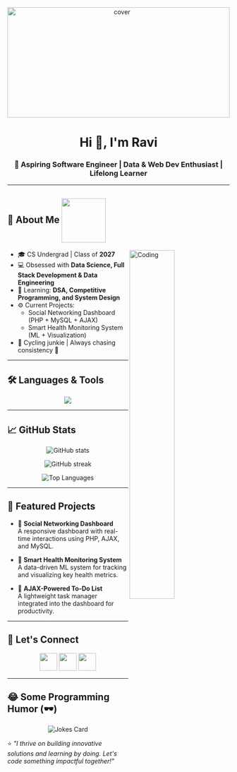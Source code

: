 <div align="center">
  <img width="100%" height="250px" src="https://raw.githubusercontent.com/rahulbanerjee26/githubProfileReadmeGenerator/main/banners/banner7.png" alt="cover" />
</div>

<h1 align="center">Hi 👋, I'm Ravi</h1>
<h3 align="center">🚀 Aspiring Software Engineer | Data & Web Dev Enthusiast | Lifelong Learner</h3>

---

## 🚀 About Me <img src="https://raw.githubusercontent.com/rahulbanerjee26/githubProfileReadmeGenerator/main/gifs/eatSleepCodeRepeat.gif" width="100px" height="100px" align="center">
<img width="45%" align="right" alt="Coding" src="https://raw.githubusercontent.com/rahulbanerjee26/githubProfileReadmeGenerator/main/gifs/git-header.svg" />

- 🎓 CS Undergrad | Class of **2027**  
- 💻 Obsessed with **Data Science, Full Stack Development & Data Engineering**  
- 🧠 Learning: **DSA, Competitive Programming, and System Design**  
- ⚙️ Current Projects:  
  - Social Networking Dashboard (PHP + MySQL + AJAX)  
  - Smart Health Monitoring System (ML + Visualization)  
- 🚴 Cycling junkie | Always chasing consistency 🚀  

---

## 🛠️ Languages & Tools  
<p align="center"> 
  <img src="https://skillicons.dev/icons?i=cpp,java,python,php,javascript,html,css,bootstrap,mysql,git,github,vscode" />
</p>

---

## 📈 GitHub Stats  
<p align="center">
  <img src="https://github-readme-stats.vercel.app/api?username=ravi-10340&show_icons=true&theme=tokyonight" alt="GitHub stats" />
</p>

<p align="center">
  <img src="https://streak-stats.demolab.com?user=ravi-10340&theme=tokyonight&hide_border=true" alt="GitHub streak" />
</p>

<p align="center">
  <img src="https://github-readme-stats.vercel.app/api/top-langs/?username=ravi-10340&layout=compact&theme=tokyonight" alt="Top Languages" />
</p>

---

## 🚀 Featured Projects  
- 🔗 **Social Networking Dashboard**  
  A responsive dashboard with real-time interactions using PHP, AJAX, and MySQL.

- 🔗 **Smart Health Monitoring System**  
  A data-driven ML system for tracking and visualizing key health metrics.

- 🔗 **AJAX-Powered To-Do List**  
  A lightweight task manager integrated into the dashboard for productivity.

---

## 🤝 Let's Connect  
<p align="center">
  <a href="https://github.com/ravi-10340"><img src="https://skillicons.dev/icons?i=github" height="40"/></a>
  <a href="https://www.linkedin.com/in/ravi-ab8b1a28a/"><img src="https://skillicons.dev/icons?i=linkedin" height="40"/></a>
  <a href="mailto:ravinarwal3327@gmail.com"><img src="https://img.icons8.com/fluency/48/gmail-new.png" height="40"/></a>
</p>

---

## 😂 Some Programming Humor (🕶️)

<p align="center">
  <img src="https://readme-jokes.vercel.app/api?theme=tokyonight" alt="Jokes Card"/>
</p>

⭐ *"I thrive on building innovative solutions and learning by doing. Let's code something impactful together!"*
